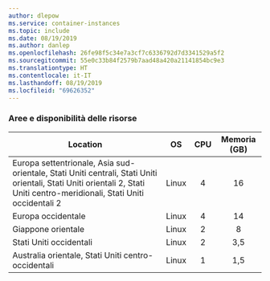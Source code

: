 ```yaml
---
author: dlepow
ms.service: container-instances
ms.topic: include
ms.date: 08/19/2019
ms.author: danlep
ms.openlocfilehash: 26fe98f5c34e7a3cf7c6336792d7d3341529a5f2
ms.sourcegitcommit: 55e0c33b84f2579b7aad48a420a21141854bc9e3
ms.translationtype: HT
ms.contentlocale: it-IT
ms.lasthandoff: 08/19/2019
ms.locfileid: "69626352"
---
```

### <a name="regions-and-resource-availability"></a>Aree e disponibilità delle risorse

| Location | OS | CPU | Memoria (GB) |
| -------- | :---: | :---: | :-----------: |
| Europa settentrionale, Asia sud-orientale, Stati Uniti centrali, Stati Uniti orientali, Stati Uniti orientali 2, Stati Uniti centro-meridionali, Stati Uniti occidentali 2 | Linux | 4 | 16 |
| Europa occidentale | Linux | 4 | 14 |
| Giappone orientale | Linux | 2 | 8 |
| Stati Uniti occidentali | Linux | 2 | 3,5 |
| Australia orientale, Stati Uniti centro-occidentali | Linux | 1 | 1,5 |
